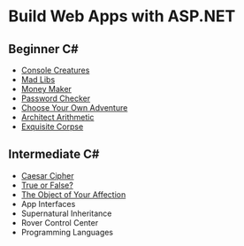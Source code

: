 # Build Web Apps with ASP.NET

## Beginner C#

* [Console Creatures](csharp-console-creatures)
* [Mad Libs](csharp-mad-libs)
* [Money Maker](csharp-money-maker-live)
* [Password Checker](csharp-password-checker)
* [Choose Your Own Adventure](csharp-choose-your-own-adventure)
* [Architect Arithmetic](csharp-architect-arithmetic)
* [Exquisite Corpse](csharp-exquisite-corpse)

## Intermediate C#

* [Caesar Cipher](csharp-caesar-cipher)
* [True or False?](csharp-true-or-false)
* [The Object of Your Affection](csharp-dating-profile)
* App Interfaces
* Supernatural Inheritance
* Rover Control Center
* Programming Languages